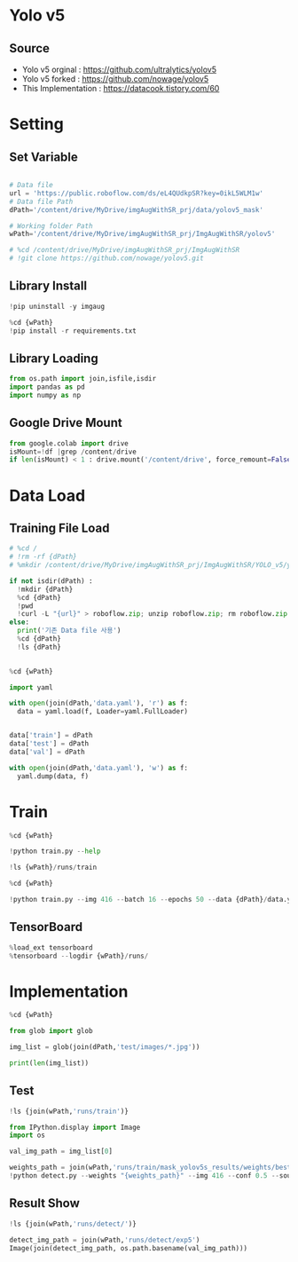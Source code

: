 # Yolo v5
## Source 
* Yolo v5 orginal      : https://github.com/ultralytics/yolov5 
* Yolo v5 forked      : https://github.com/nowage/yolov5
* This Implementation : https://datacook.tistory.com/60





# Setting

## Set Variable


```python

# Data file 
url = 'https://public.roboflow.com/ds/eL4QUdkpSR?key=0ikL5WLM1w'
# Data file Path
dPath='/content/drive/MyDrive/imgAugWithSR_prj/data/yolov5_mask'  

# Working folder Path
wPath='/content/drive/MyDrive/imgAugWithSR_prj/ImgAugWithSR/yolov5'

```


```python
# %cd /content/drive/MyDrive/imgAugWithSR_prj/ImgAugWithSR
# !git clone https://github.com/nowage/yolov5.git
```

## Library Install


```python
!pip uninstall -y imgaug
```


```python
%cd {wPath}
!pip install -r requirements.txt

```

## Library Loading


```python
from os.path import join,isfile,isdir
import pandas as pd
import numpy as np

```

## Google Drive Mount


```python
from google.colab import drive
isMount=!df |grep /content/drive
if len(isMount) < 1 : drive.mount('/content/drive', force_remount=False)

```

# Data Load

## Training File Load


```python
# %cd /
# !rm -rf {dPath}
# %mkdir /content/drive/MyDrive/imgAugWithSR_prj/ImgAugWithSR/YOLO_v5/yolov5_mask

if not isdir(dPath) :
  !mkdir {dPath}
  %cd {dPath}
  !pwd
  !curl -L "{url}" > roboflow.zip; unzip roboflow.zip; rm roboflow.zip    
else:
  print('기존 Data file 사용')
  %cd {dPath}
  !ls {dPath}
  
```


```python
%cd {wPath}
```


```python
import yaml

with open(join(dPath,'data.yaml'), 'r') as f:
  data = yaml.load(f, Loader=yaml.FullLoader)


data['train'] = dPath
data['test'] = dPath
data['val'] = dPath

with open(join(dPath,'data.yaml'), 'w') as f:
  yaml.dump(data, f)


```

# Train


```python
%cd {wPath}

!python train.py --help
```


```python
!ls {wPath}/runs/train
```


```python
%cd {wPath}

!python train.py --img 416 --batch 16 --epochs 50 --data {dPath}/data.yaml --cfg ./models/yolov5s.yaml --weights yolov5s.pt --name mask_yolov5s_results
```

## TensorBoard


```python
%load_ext tensorboard
%tensorboard --logdir {wPath}/runs/

```

# Implementation


```python
%cd {wPath}

from glob import glob

img_list = glob(join(dPath,'test/images/*.jpg'))

print(len(img_list))
```

## Test


```python
!ls {join(wPath,'runs/train')}
```


```python
from IPython.display import Image
import os

val_img_path = img_list[0]

weights_path = join(wPath,'runs/train/mask_yolov5s_results/weights/best.pt')
!python detect.py --weights "{weights_path}" --img 416 --conf 0.5 --source "{val_img_path}"


```

## Result Show


```python
!ls {join(wPath,'runs/detect/')}
```


```python
detect_img_path = join(wPath,'runs/detect/exp5')
Image(join(detect_img_path, os.path.basename(val_img_path)))
```


```python

```
